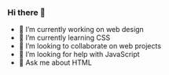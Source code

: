 ### Hi there 👋
- 🔭 I’m currently working on web design
- 🌱 I’m currently learning CSS
- 👯 I’m looking to collaborate on web projects
- 🤔 I’m looking for help with JavaScript
- 💬 Ask me about HTML

<!--
**erpa250171/erpa250171** is a ✨ _special_ ✨ repository because its `README.md` (this file) appears on your GitHub profile.

Here are some ideas to get you started:

- 🔭 I’m currently working on ...
- 🌱 I’m currently learning ...
- 👯 I’m looking to collaborate on ...
- 🤔 I’m looking for help with ...
- 💬 Ask me about ...
- 📫 How to reach me: ...
- 😄 Pronouns: ...
- ⚡ Fun fact: ...
-->
